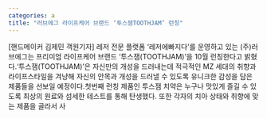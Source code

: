 ```yaml
---
categories: a
title: "러브에그 라이프케어 브랜드 ‘투스잼TOOTHJAM’ 런칭"
---
```

[핸드메이커 김제민 객원기자] 레저 전문 플랫폼 ‘레저에빠지다’를 운영하고 있는 (주)러브에그는 프리미엄 라이프케어 브랜드 ‘투스잼(TOOTHJAM)’을 10월 런칭한다고 밝혔다.‘투스잼(TOOTHJAM)’은 자신만의 개성을 드러내는데 적극적인 MZ 세대의 취향과 라이프스타일을 겨냥해 자신의 안목과 개성을 드러낼 수 있도록 유니크한 감성을 담은 제품들을 선보일 예정이다.첫번째 런칭 제품인 투스잼 치약은 누구나 맛있게 즐길 수 있도록 최상의 원료와 섬세한 테스트를 통해 탄생했다. 또한 각자의 치아 상태와 취향에 맞는 제품을 골라서 사